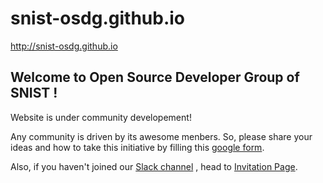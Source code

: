 # snist-osdg.github.io
http://snist-osdg.github.io

## Welcome to Open Source Developer Group of SNIST !

Website is under community developement! 

Any community is driven by its awesome menbers. So, please share your ideas and how to take this initiative by filling this [google form](https://docs.google.com/forms/d/1tYZSZWbxEM-2_2xj249JNJecgFd_eU10d4txijEKeAM).

Also, if you haven't joined our [Slack channel](https://develup-snist.slack.com/) , head to [Invitation Page](https://skyslack.herokuapp.com/). 
